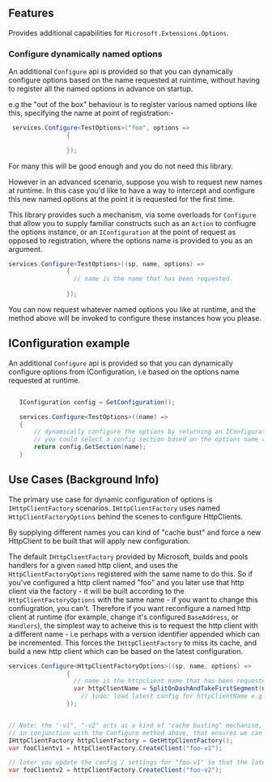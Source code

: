 ## Features

Provides additional capabilities for `Microsoft.Extensions.Options`.

### Configure dynamically named options

An additional `Configure` api is provided so that you can dynamically configure options based on the name requested at ruintime,
without having to register all the named options in advance on startup.

e.g the "out of the box" behaviour is to register various named options like this, specifying the name at point of registration:-

```cs
 services.Configure<TestOptions>("foo", options =>
                {                   
                    
                });

```

For many this will be good enough and you do not need this library.

However in an advanced scenario, suppose you wish to request new names at runtime.
In this case you'd like to have a way to intercept and configure this new named options at the point it is requested for the first time.

This library provides such a mechanism, via some overloads for `Configure` that allow you to supply familiar constructs such as an `Action` to confiugre the options instance, or an `IConfiguration` at the point of request as opposed to registration, where the options name is provided to you as an argument. 

```cs
services.Configure<TestOptions>((sp, name, options) =>
                {
                  // name is the name that has been requested.
                    
                });

```

You can now request whatever named options you like at runtime, and the method above will be invoked to configure these instances how you please.


## IConfiguration example

An additional `Configure` api is provided so that you can dynamically configure options from IConfiguration, i.e based on the options name requested at runtime. 

```cs

   IConfiguration config = GetConfiguration();

   services.Configure<TestOptions>((name) =>
   {
       // dynamically configure the options by returning an IConfiguration it should be bound form here,
       // you could select a config section based on the options name requested at runtime for exampl.
       return config.GetSection(name);
   }
```

## Use Cases (Background Info)

The primary use case for dynamic configuration of options is `IHttpClientFactory` scenarios.
`IHttpClientFactory` uses named `HttpClientFactoryOptions` behind the scenes to configure HttpClients.

By supplying different names you can kind of "cache bust" and force a new HttpClient to be built that will apply new configuration.

The default `IHttpClientFactory` provided by Microsoft, builds and pools handlers for a given `name`d http client, and uses the `HttpClientFactoryOptions` registered with the same name to do this.
So if you've configured a http client named "foo" and you later use that http client via the factory - it will be built according to the `HttpClientFactoryOptions` with the same name - if you want to change this confiugration, you can't.
Therefore if you want reconfigure a named http client at runtime (for example, change it's configured `BaseAddress`, or `Handlers`), the simplest way to acheive this is to request the http client with a different name - i.e perhaps with a version identifier appended which can be incremented.
This forces the `IHttpClientFactory` to miss its cache, and build a new http client which can be based on the latest configuration.

```cs
services.Configure<HttpClientFactoryOptions>((sp, name, options) =>
                {
                  // name is the httpclient name that has been requested.
                  var httpClientName = SplitOnDashAndTakeFirstSegment(name);
                    // todo: load latest config for httpClientName e.g "foo".
                });


// Note: the "-v1", "-v2" acts as a kind of "cache busting" mechanism, to ensure that IHttpClientFactory will build a new http client
// in conjunction with the Configure method above, that ensures we can still configure the `HttpClientFactoryOptions` based on the latest settings we have for this client.
IHttpClientFactory httpClientFactory = GetHttpClientFactory();
var fooClientv1 = httpClientFactory.CreateClient("foo-v1");

// later you update the config / settings for "foo-v1" so that the latest config settings are now found with the name "foo-v2"
var fooClientv2 = httpClientFactory.CreateClient("foo-v2");

```

